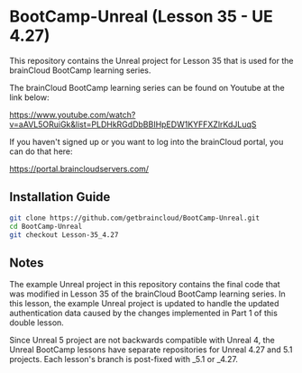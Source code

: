 # BootCamp-Unreal (Lesson 35 - UE 4.27)

This repository contains the Unreal project for Lesson 35 that is used for the brainCloud BootCamp learning series.

The brainCloud BootCamp learning series can be found on Youtube at the link below:

https://www.youtube.com/watch?v=aAVL5ORuiGk&list=PLDHkRGdDbBBIHpEDW1KYFFXZlrKdJLuqS


If you haven't signed up or you want to log into the brainCloud portal, you can do that here:

https://portal.braincloudservers.com/


## Installation Guide

```bash
git clone https://github.com/getbraincloud/BootCamp-Unreal.git
cd BootCamp-Unreal
git checkout Lesson-35_4.27
```

## Notes

The example Unreal project in this repository contains the final code that was modified in Lesson 35 of the brainCloud BootCamp learning series. In this lesson, the example Unreal project is updated to handle the updated authentication data caused by the changes implemented in Part 1 of this double lesson.

Since Unreal 5 project are not backwards compatible with Unreal 4, the Unreal BootCamp lessons have separate repositories for Unreal 4.27 and 5.1 projects. Each lesson's branch is post-fixed with _5.1 or _4.27.

